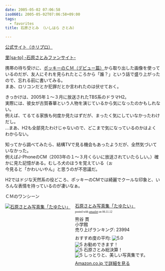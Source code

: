 ```yaml
---
date: 2005-05-02 07:06:58
iso8601: 2005-05-02T07:06:58+09:00
tags:
  - favorites
title: 石原さとみ （いしはら さとみ）

---
```


<div class="entry-body">
  <p><a href="http://www.horipro.co.jp/talent/PF070/">公式サイト（ホリプロ）</a></p>

  <p><a href="http://www.imgcb.com/sato/">里[sa-to] -石原さとみファンサイト-</a></p>

  <p>携帯の待ち受けに、<a href="http://www.glico.co.jp/pocky/cm/index_p.htm">ポッキーのＣＭ（デビュー篇）</a>から取り出した画像を使っているのだが、友人にそれを見られたところから「誰？」という話で盛り上がったので、忘れる前に書いてみる。<br />
    まあ、ロリコンだとか犯罪だとか言われたのは伏せておく。</p>

  <p>きっかけは、2005年１～３月に放送されたTBS系のドラマH2。<br />
    実際には、彼女が古賀春華という人物を演じているから気になったのかもしれない。<br />
    例えば、てるてる家族も何度か見たはずだが、まったく気にしていなかったわけだし。<br />
    …まあ、H2も全部見たわけじゃないので、どこまで気になっているのかはよくわからない。</p>

  <p>知ってから調べてみたら、結構TVで見る機会もあったようだが、全然気づいていなかった。<br />
    例えばJ-PhoneのCM（2003年の１～３月くらいに放送されていたらしい。）確かに見た記憶がある。むしろ犬のほうを覚えている（ぉ<br />
    今見ると「かわいいやん」と思うのが不思議だ。</p>

  <p>H2ではドジな天然系の役どころ、ポッキーのCMでは綺麗でクールな印象と、いろんな表情を持っているのが凄いなぁ。</p>

  <p>ＣＭのワンシーン<br /></p>

  <div class="amazlet-box" style="margin-bottom:0px;">
    <div class="amazlet-image" style="float:left;"><a href="http://www.amazon.co.jp/exec/obidos/ASIN/4093637024/nqounet-22/ref=nosim/" name="amazletlink" id="amazletlink"><img src="http://images-jp.amazon.com/images/P/4093637024.09.MZZZZZZZ.jpg" alt="石原さとみ写真集「たゆたい」" style="border: none;" /></a></div>
    <div class="amazlet-info" style="float:left;margin-left:15px;line-height:120%">
      <div class="amazlet-name" style="margin-bottom:10px;line-height:120%"><a href="http://www.amazon.co.jp/exec/obidos/ASIN/4093637024/nqounet-22/ref=nosim/" name="amazletlink" id="amazletlink">石原さとみ写真集「たゆたい」</a>
        <div class="amazlet-powered-date" style="font-size:7pt;margin-top:5px;font-family:verdana;line-height:120%">posted with <a href="http://app.amazlet.com/amazlet/" title="石原さとみ写真集「たゆたい」">amazlet</a> on 06.11.12</div>
      </div>
      <div class="amazlet-detail">熊谷 貫 <br />小学館 <br />売り上げランキング: 23994<br /></div>
      <div class="amazlet-review" style="margin-top:10px; margin-bottom:10px">
        <div class="amazlet-review-average" style="margin-bottom:5px">おすすめ度の平均: <img src="http://images-jp.amazon.com/images/G/09/x-locale/common/customer-reviews/stars-5-0.gif" alt="5.0" /></div><img src="http://images-jp.amazon.com/images/G/09/x-locale/common/customer-reviews/stars-5-0.gif" alt="5" /> お勧めできます！<br /><img src="http://images-jp.amazon.com/images/G/09/x-locale/common/customer-reviews/stars-5-0.gif" alt="5" /> 石原さとみ総決算！<br /><img src="http://images-jp.amazon.com/images/G/09/x-locale/common/customer-reviews/stars-5-0.gif" alt="5" /> しっとりと、美しい写真集です。<br />
      </div>
      <div class="amazlet-link" style="margin-top: 5px"><a href="http://www.amazon.co.jp/exec/obidos/ASIN/4093637024/nqounet-22/ref=nosim/" name="amazletlink" id="amazletlink">Amazon.co.jp で詳細を見る</a></div>
    </div>
    <div class="amazlet-footer" style="clear: left"></div>
  </div>

</div>
